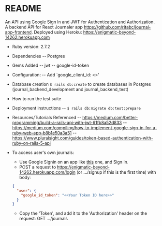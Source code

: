 # README

An API using Google Sign In and JWT for Authentication and Authorization. A backend API for React Journaler app https://github.com/ritabc/journal-app-frontend. Deployed using Heroku: https://enigmatic-beyond-14262.herokuapp.com

- Ruby version: 2.7.2

- Dependencies
  -- Postgres

- Gems Added
  -- jwt
  -- google-id-token

- Configuration:
  -- Add `google_client_id: <<value>>'

- Database creation
  `$ rails db:create` to create databases in Postgres (journal_backend_development and journal_backend_test)

- How to run the test suite

- Deployment instructions
  -- `$ rails db:migrate db:test:prepare`

- Resources/Tutorials Referenced
  -- https://medium.com/better-programming/build-a-rails-api-with-jwt-61fb8a52d833
  -- https://medium.com/compiling/how-to-implement-google-sign-in-for-a-ruby-web-app-b8b1e50a3a51
  -- https://www.pluralsight.com/guides/token-based-authentication-with-ruby-on-rails-5-api

- To access user's own journals:
  - Use Google Signin on an app like [this](https://github.com/ritabc/journal-app-frontend) one, and Sign In.
  - POST a request to https://enigmatic-beyond-14262.herokuapp.com/login (or .../signup if this is the first time) with body:
  ```json
  {
    "user": {
      "google_id_token": "<<Your Token ID here>>"
    }
  }
  ```
  - Copy the 'Token', and add it to the 'Authorization' header on the request: GET .../journals
